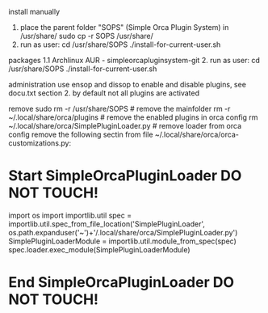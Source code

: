 install manually
1. place the parent folder "SOPS" (Simple Orca Plugin System) in /usr/share/
sudo cp -r SOPS /usr/share/
2. run as user:
cd /usr/share/SOPS
./install-for-current-user.sh

packages
1.1 Archlinux AUR - simpleorcapluginsystem-git
2. run as user:
cd /usr/share/SOPS
./install-for-current-user.sh

administration
use ensop and dissop to enable and disable plugins, see docu.txt section 2.
by default not all plugins are activated

remove
sudo rm -r /usr/share/SOPS # remove the mainfolder
rm -r ~/.local/share/orca/plugins # remove the enabled plugins in orca config
rm ~/.local/share/orca/SimplePluginLoader.py # remove loader from orca config
remove the following sectin from file ~/.local/share/orca/orca-customizations.py:
# Start SimpleOrcaPluginLoader DO NOT TOUCH!
import os
import importlib.util
spec = importlib.util.spec_from_file_location('SimplePluginLoader', os.path.expanduser('~')+'/.local/share/orca/SimplePluginLoader.py')
SimplePluginLoaderModule = importlib.util.module_from_spec(spec)
spec.loader.exec_module(SimplePluginLoaderModule)
# End SimpleOrcaPluginLoader DO NOT TOUCH!

